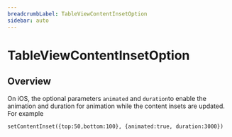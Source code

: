 ```yaml
---
breadcrumbLabel: TableViewContentInsetOption
sidebar: auto
---
```


# TableViewContentInsetOption

<ProxySummary/>

## Overview

On iOS, the optional parameters `animated` and `duration`to enable the animation and duration
for animation while the content insets are updated. For example

    setContentInset({top:50,bottom:100}, {animated:true, duration:3000})

<ApiDocs/>
